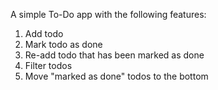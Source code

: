A simple To-Do app with the following features:

1. Add todo
2. Mark todo as done
3. Re-add todo that has been marked as done
4. Filter todos
5. Move "marked as done" todos to the bottom